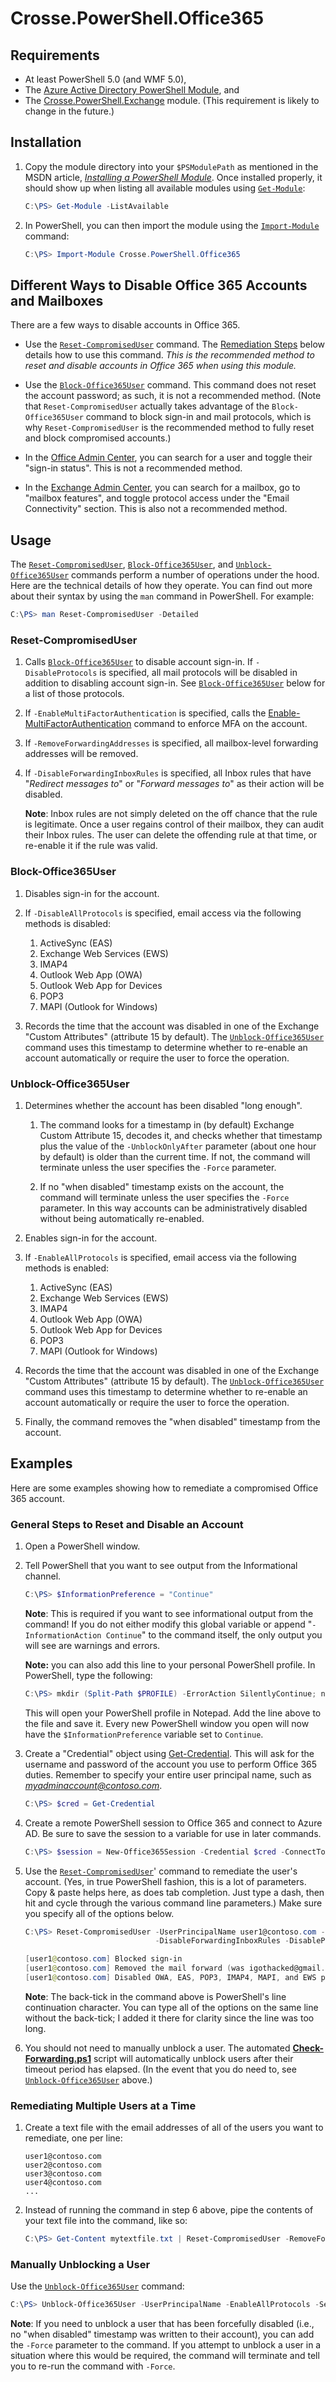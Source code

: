 # Crosse.PowerShell.Office365

## Requirements

* At least PowerShell 5.0 (and WMF 5.0),
* The [Azure Active Directory PowerShell Module][msol], and
* The [Crosse.PowerShell.Exchange][c.p.exchange] module. (This requirement is likely to change in the future.)

## Installation
 1. Copy the module directory into your `$PSModulePath` as mentioned in the MSDN article, *[Installing a PowerShell Module][install-module]*.
    Once installed properly, it should show up when listing all available modules using [`Get-Module`][get-module]:
    ```ps1
    C:\PS> Get-Module -ListAvailable
    ```

 1. In PowerShell, you can then import the module using the [`Import-Module`][import-module] command:
    ```ps1
    C:\PS> Import-Module Crosse.PowerShell.Office365
    ```

## Different Ways to Disable Office 365 Accounts and Mailboxes

There are a few ways to disable accounts in Office 365.

 * Use the [`Reset-CompromisedUser`](#reset-compromiseduser) command.
   The [Remediation Steps](#remediation-steps) below details how to use this command.
   *This is the recommended method to reset and disable accounts in Office 365 when using this module.*

 * Use the [`Block-Office365User`](#block-office365user) command.
   This command does not reset the account password; as such, it is not a recommended method.
   (Note that `Reset-CompromisedUser` actually takes advantage of the `Block-Office365User` command to block sign-in and mail protocols, which is why `Reset-CompromisedUser` is the recommended method to fully reset and block compromised accounts.)

 * In the [Office Admin Center][oac], you can search for a user and toggle their "sign-in status".
   This is not a recommended method.

 * In the [Exchange Admin Center][ecp], you can search for a mailbox, go to "mailbox features", and toggle protocol access under the "Email Connectivity" section.
  This is also not a recommended method.


## Usage

The [`Reset-CompromisedUser`](#reset-compromiseduser), [`Block-Office365User`](#block-office365user), and [`Unblock-Office365User`](#unblock-office365user) commands perform a number of operations under the hood.
Here are the technical details of how they operate.
You can find out more about their syntax by using the `man` command in PowerShell.
For example:

```ps1
C:\PS> man Reset-CompromisedUser -Detailed
```

### Reset-CompromisedUser

 1. Calls [`Block-Office365User`](#block-office365user) to disable account sign-in.
    If `-DisableProtocols` is specified, all mail protocols will be disabled in addition to disabling account sign-in.
    See [`Block-Office365User`](#block-office365user) below for a list of those protocols.

 1. If `-EnableMultiFactorAuthentication` is specified, calls the [Enable-MultiFactorAuthentication][enable-mfa] command to enforce MFA on the account.

 1. If `-RemoveForwardingAddresses` is specified, all mailbox-level forwarding addresses will be removed.

 1. If `-DisableForwardingInboxRules` is specified, all Inbox rules that have "*Redirect messages to*" or "*Forward messages to*" as their action will be disabled.

    **Note**: Inbox rules are not simply deleted on the off chance that the rule is legitimate.
   Once a user regains control of their mailbox, they can audit their Inbox rules. The user can delete the offending rule at that time, or re-enable it if the rule was valid.

### Block-Office365User

 1. Disables sign-in for the account.

 1. If `-DisableAllProtocols` is specified, email access via the following methods is disabled:
    1. ActiveSync (EAS)
    1. Exchange Web Services (EWS)
    1. IMAP4
    1. Outlook Web App (OWA)
    1. Outlook Web App for Devices
    1. POP3
    1. MAPI (Outlook for Windows)

 1. Records the time that the account was disabled in one of the Exchange "Custom Attributes" (attribute 15 by default).
    The [`Unblock-Office365User`](#unblock-office365user) command uses this timestamp to determine whether to re-enable an account automatically or require the user to force the operation.

### Unblock-Office365User

 1. Determines whether the account has been disabled "long enough".
    1. The command looks for a timestamp in (by default) Exchange Custom Attribute 15, decodes it, and checks whether that timestamp plus the value of the `-UnblockOnlyAfter` parameter (about one hour by default) is older than the current time.
    If not, the command will terminate unless the user specifies the `-Force` parameter.

    1. If no "when disabled" timestamp exists on the account, the command will terminate unless the user specifies the `-Force` parameter.
        In this way accounts can be administratively disabled without being automatically re-enabled.

 1. Enables sign-in for the account.

 1. If `-EnableAllProtocols` is specified, email access via the following methods is enabled:
    1. ActiveSync (EAS)
    1. Exchange Web Services (EWS)
    1. IMAP4
    1. Outlook Web App (OWA)
    1. Outlook Web App for Devices
    1. POP3
    1. MAPI (Outlook for Windows)

 1. Records the time that the account was disabled in one of the Exchange "Custom Attributes" (attribute 15 by default).
    The [`Unblock-Office365User`](#unblock-office365user) command uses this timestamp to determine whether to re-enable an account automatically or require the user to force the operation.

 1. Finally, the command removes the "when disabled" timestamp from the account.


## Examples

Here are some examples showing how to remediate a compromised Office 365 account.

### General Steps to Reset and Disable an Account

 1. Open a PowerShell window.

 1. Tell PowerShell that you want to see output from the Informational channel.
    ```ps1
    C:\PS> $InformationPreference = "Continue"
    ```
    **Note**: This is required if you want to see informational output from the command!
    If you do not either modify this global variable or append "`-InformationAction Continue`" to the command itself, the only output you will see are warnings and errors.

    **Note:** you can also add this line to your personal PowerShell profile.
    In PowerShell, type the following:
    ```ps1
    C:\PS> mkdir (Split-Path $PROFILE) -ErrorAction SilentlyContinue; notepad $PROFILE
    ```

    This will open your PowerShell profile in Notepad.
    Add the line above to the file and save it. Every new PowerShell window you open will now have the `$InformationPreference` variable set to `Continue`.

 1. Create a "Credential" object using [Get-Credential][get-credential].
    This will ask for the username and password of the account you use to perform Office 365 duties.
    Remember to specify your entire user principal name, such as *myadminaccount@contoso.com*.

    ```ps1
    C:\PS> $cred = Get-Credential
    ```

 1. Create a remote PowerShell session to Office 365 and connect to Azure AD.
    Be sure to save the session to a variable for use in later commands.

    ```ps1
    C:\PS> $session = New-Office365Session -Credential $cred -ConnectToAzureAD -ImportSession
    ```

 1. Use the [`Reset-CompromisedUser`](#reset-compromiseduser)' command to remediate the user's account.
    (Yes, in true PowerShell fashion, this is a lot of parameters.
    Copy & paste helps here, as does tab completion.
    Just type a dash, then hit <Tab> and cycle through the various command line parameters.)
    Make sure you specify all of the options below.

    ```ps1
    C:\PS> Reset-CompromisedUser -UserPrincipalName user1@contoso.com -RemoveForwardingAddresses `
                                 -DisableForwardingInboxRules -DisableProtocols -Session $session

    [user1@contoso.com] Blocked sign-in
    [user1@contoso.com] Removed the mail forward (was igothacked@gmail.com)
    [user1@contoso.com] Disabled OWA, EAS, POP3, IMAP4, MAPI, and EWS protocols
    ```

    **Note**: The back-tick in the command above is PowerShell's line continuation character.
    You can type all of the options on the same line without the back-tick; I added it there for clarity since the line was too long.

 1. You should not need to manually unblock a user.
    The automated **[Check-Forwarding.ps1][check-forwarding]** script will automatically unblock users after their timeout period has elapsed.
    (In the event that you do need to, see [`Unblock-Office365User`](#unblock-office365user) above.)


### Remediating Multiple Users at a Time

 1. Create a text file with the email addresses of all of the users you want to remediate, one per line:
    ```
    user1@contoso.com
    user2@contoso.com
    user3@contoso.com
    user4@contoso.com
    ...
    ```

 1. Instead of running the command in step 6 above, pipe the contents of your text file into the command, like so:

    ```ps1
    C:\PS> Get-Content mytextfile.txt | Reset-CompromisedUser -RemoveForwardingAddresses -DisableForwardingInboxRules -DisableProtocols -Session $session
    ```

### Manually Unblocking a User

Use the [`Unblock-Office365User`](#unblock-office365user) command:

```ps1
C:\PS> Unblock-Office365User -UserPrincipalName -EnableAllProtocols -Session $session
```

**Note**: If you need to unblock a user that has been forcefully disabled (i.e., no "when disabled" timestamp was written to their account), you can add the `-Force` parameter to the command.
If you attempt to unblock a user in a situation where this would be required, the command will terminate and tell you to re-run the command with `-Force`.


[c.p.exchange]: https://github.com/Crosse/Crosse.PowerShell.Exchange
[check-forwarding]: scripts/Check-Forwarding.ps1
[ecp]: https://outlook.office365.com/ecp/
[enable-mfa]: Enable-MultiFactorAuthentication.psm1
[get-credential]: https://technet.microsoft.com/en-us/library/hh849815.aspx
[get-module]: https://technet.microsoft.com/en-us/library/hh849700.aspx
[import-module]: https://msdn.microsoft.com/en-us/library/dd878284(v=vs.85).aspx
[install-module]: https://msdn.microsoft.com/en-us/library/dd878350(v=vs.85).aspx
[msol]: https://msdn.microsoft.com/en-us/library/azure/jj151815(v=azure.98).aspx
[oac]: https://portal.office.com/AdminPortal/Home